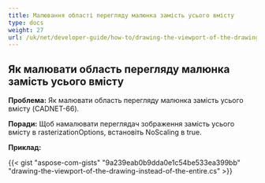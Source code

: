 ```yaml
---
title: Малювання області перегляду малюнка замість усього вмісту
type: docs
weight: 27
url: /uk/net/developer-guide/how-to/drawing-the-viewport-of-the-drawing-instead-of-the-entire-content/
---
```


## **Як малювати область перегляду малюнка замість усього вмісту**

**Проблема:** Як малювати область перегляду малюнка замість усього вмісту (CADNET-66).

**Поради:** Щоб намалювати переглядач зображення замість усього вмісту в rasterizationOptions, встановіть NoScaling в true.

**Приклад:**

{{< gist "aspose-com-gists" "9a239eab0b9dda0e1c54be533ea399bb" "drawing-the-viewport-of-the-drawing-instead-of-the-entire.cs" >}}
